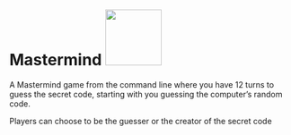 # Mastermind <img src="https://media.giphy.com/media/ILFjnDeFaEKbSJ4whJ/giphy.gif" width="100">

A Mastermind game from the command line where you have 12 turns to guess the secret code, starting with you guessing the computer’s random code.

Players can choose to be the guesser or the creator of the secret code
